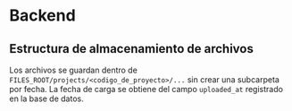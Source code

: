 # Backend

## Estructura de almacenamiento de archivos

Los archivos se guardan dentro de `FILES_ROOT/projects/<codigo_de_proyecto>/...` sin crear una subcarpeta por fecha. La fecha de carga se obtiene del campo `uploaded_at` registrado en la base de datos.
